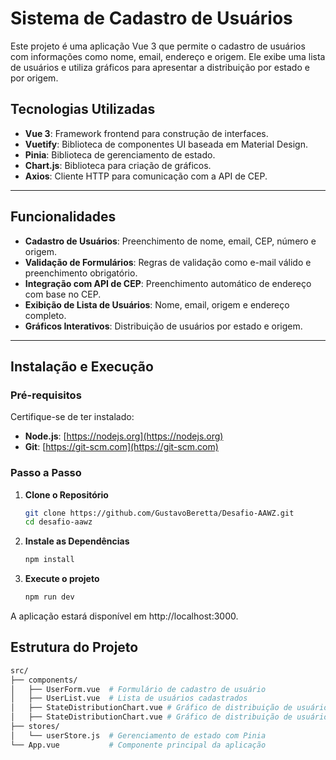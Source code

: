# Sistema de Cadastro de Usuários

Este projeto é uma aplicação Vue 3 que permite o cadastro de usuários com informações como nome, email, endereço e origem. Ele exibe uma lista de usuários e utiliza gráficos para apresentar a distribuição por estado e por origem.

## Tecnologias Utilizadas
- **Vue 3**: Framework frontend para construção de interfaces.
- **Vuetify**: Biblioteca de componentes UI baseada em Material Design.
- **Pinia**: Biblioteca de gerenciamento de estado.
- **Chart.js**: Biblioteca para criação de gráficos.
- **Axios**: Cliente HTTP para comunicação com a API de CEP.

---

## Funcionalidades
- **Cadastro de Usuários**: Preenchimento de nome, email, CEP, número e origem.
- **Validação de Formulários**: Regras de validação como e-mail válido e preenchimento obrigatório.
- **Integração com API de CEP**: Preenchimento automático de endereço com base no CEP.
- **Exibição de Lista de Usuários**: Nome, email, origem e endereço completo.
- **Gráficos Interativos**: Distribuição de usuários por estado e origem.

---

## Instalação e Execução

### Pré-requisitos
Certifique-se de ter instalado:
- **Node.js**: [https://nodejs.org](https://nodejs.org)  
- **Git**: [https://git-scm.com](https://git-scm.com)

### Passo a Passo

1. **Clone o Repositório**
   ```bash
   git clone https://github.com/GustavoBeretta/Desafio-AAWZ.git
   cd desafio-aawz

2. **Instale as Dependências**
    ```bash
   npm install

3. **Execute o projeto**
    ```bash
   npm run dev

A aplicação estará disponível em http://localhost:3000.

## Estrutura do Projeto

   ```bash
   src/
   ├── components/
   │   ├── UserForm.vue  # Formulário de cadastro de usuário
   │   ├── UserList.vue  # Lista de usuários cadastrados
   │   ├── StateDistributionChart.vue # Gráfico de distribuição de usuários por estado
   │   ├── StateDistributionChart.vue # Gráfico de distribuição de usuários por origem
   ├── stores/
   │   └── userStore.js  # Gerenciamento de estado com Pinia
   └── App.vue           # Componente principal da aplicação
